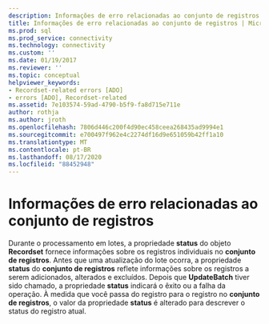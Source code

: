 ```yaml
---
description: Informações de erro relacionadas ao conjunto de registros
title: Informações de erro relacionadas ao conjunto de registros | Microsoft Docs
ms.prod: sql
ms.prod_service: connectivity
ms.technology: connectivity
ms.custom: ''
ms.date: 01/19/2017
ms.reviewer: ''
ms.topic: conceptual
helpviewer_keywords:
- Recordset-related errors [ADO]
- errors [ADO], Recordset-related
ms.assetid: 7e103574-59ad-4790-b5f9-fa8d715e711e
author: rothja
ms.author: jroth
ms.openlocfilehash: 7806d446c200f4d90ec458ceea268435ad9994e1
ms.sourcegitcommit: e700497f962e4c2274df16d9e651059b42ff1a10
ms.translationtype: MT
ms.contentlocale: pt-BR
ms.lasthandoff: 08/17/2020
ms.locfileid: "88452948"
---
```

# <a name="recordset-related-error-information"></a>Informações de erro relacionadas ao conjunto de registros
Durante o processamento em lotes, a propriedade **status** do objeto **Recordset** fornece informações sobre os registros individuais no **conjunto de registros**. Antes que uma atualização do lote ocorra, a propriedade **status** do **conjunto de registros** reflete informações sobre os registros a serem adicionados, alterados e excluídos. Depois que **UpdateBatch** tiver sido chamado, a propriedade **status** indicará o êxito ou a falha da operação. À medida que você passa do registro para o registro no **conjunto de registros**, o valor da propriedade **status** é alterado para descrever o status do registro atual.
